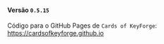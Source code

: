 #### Versão `0.5.15`

Código para o GitHub Pages de `Cards of KeyForge`: https://cardsofkeyforge.github.io
